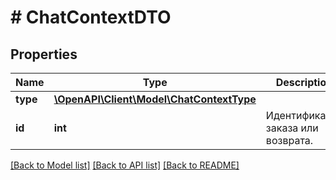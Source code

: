 # # ChatContextDTO

## Properties

Name | Type | Description | Notes
------------ | ------------- | ------------- | -------------
**type** | [**\OpenAPI\Client\Model\ChatContextType**](ChatContextType.md) |  |
**id** | **int** | Идентификатор заказа или возврата. |

[[Back to Model list]](../../README.md#models) [[Back to API list]](../../README.md#endpoints) [[Back to README]](../../README.md)
